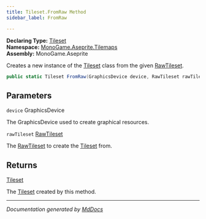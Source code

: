 ```yaml
---
title: Tileset.FromRaw Method
sidebar_label: FromRaw

---
```


**Declaring Type:** [Tileset](../)  
**Namespace:** [MonoGame.Aseprite.Tilemaps](../../)  
**Assembly:** MonoGame.Aseprite

Creates a new instance of the [Tileset](../) class from the given [RawTileset](../../../RawTypes/RawTileset/).

```csharp
public static Tileset FromRaw(GraphicsDevice device, RawTileset rawTileset);
```

## Parameters

`device`  GraphicsDevice

The GraphicsDevice used to create graphical resources.

`rawTileset`  [RawTileset](../../../RawTypes/RawTileset/)

The [RawTileset](../../../RawTypes/RawTileset/) to create the [Tileset](../) from.

## Returns

[Tileset](../)

The [Tileset](../) created by this method.

___

*Documentation generated by [MdDocs](https://github.com/ap0llo/mddocs)*
